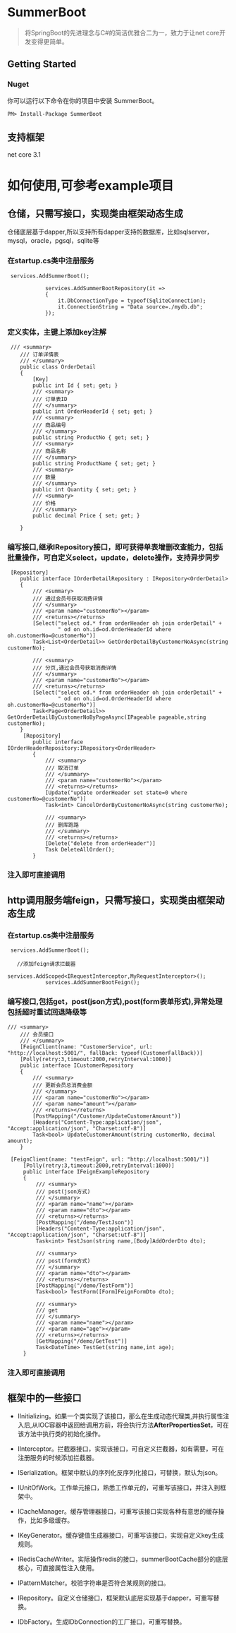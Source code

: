 # SummerBoot
> 将SpringBoot的先进理念与C#的简洁优雅合二为一，致力于让net core开发变得更简单。

## Getting Started
### Nuget
 你可以运行以下命令在你的项目中安装 SummerBoot。
 
 ```PM> Install-Package SummerBoot```
## 支持框架
net core 3.1

# 如何使用,可参考example项目
## 仓储，只需写接口，实现类由框架动态生成
仓储底层基于dapper,所以支持所有dapper支持的数据库，比如sqlserver，mysql，oracle，pgsql，sqlite等
### 在startup.cs类中注册服务
````
 services.AddSummerBoot();

            services.AddSummerBootRepository(it =>
            {
                it.DbConnectionType = typeof(SqliteConnection);
                it.ConnectionString = "Data source=./mydb.db";
            });
````
### 定义实体，主键上添加key注解
````
 /// <summary>
    /// 订单详情表
    /// </summary>
    public class OrderDetail
    {
        [Key]
        public int Id { set; get; }
        /// <summary>
        /// 订单表ID
        /// </summary>
        public int OrderHeaderId { set; get; }
        /// <summary>
        /// 商品编号
        /// </summary>
        public string ProductNo { get; set; }
        /// <summary>
        /// 商品名称
        /// </summary>
        public string ProductName { set; get; }
        /// <summary>
        /// 数量
        /// </summary>
        public int Quantity { set; get; }
        /// <summary>
        /// 价格
        /// </summary>
        public decimal Price { set; get; }

    }
````

### 编写接口,继承IRepository接口，即可获得单表增删改查能力，包括批量操作，可自定义select，update，delete操作，支持异步同步
````
 [Repository]
    public interface IOrderDetailRepository : IRepository<OrderDetail>
    {
        /// <summary>
        /// 通过会员号获取消费详情
        /// </summary>
        /// <param name="customerNo"></param>
        /// <returns></returns>
        [Select("select od.* from orderHeader oh join orderDetail" +
                " od on oh.id=od.OrderHeaderId where oh.customerNo=@customerNo")]
        Task<List<OrderDetail>> GetOrderDetailByCustomerNoAsync(string customerNo);

        /// <summary>
        /// 分页,通过会员号获取消费详情
        /// </summary>
        /// <param name="customerNo"></param>
        /// <returns></returns>
        [Select("select od.* from orderHeader oh join orderDetail" +
                " od on oh.id=od.OrderHeaderId where oh.customerNo=@customerNo")]
        Task<Page<OrderDetail>> GetOrderDetailByCustomerNoByPageAsync(IPageable pageable,string customerNo);
    }
	 [Repository]
	    public interface IOrderHeaderRepository:IRepository<OrderHeader>
	    {
	        /// <summary>
	        /// 取消订单
	        /// </summary>
	        /// <param name="customerNo"></param>
	        /// <returns></returns>
	        [Update("update orderHeader set state=0 where customerNo=@customerNo")]
	        Task<int> CancelOrderByCustomerNoAsync(string customerNo);
	
	        /// <summary>
	        /// 删库跑路
	        /// </summary>
	        /// <returns></returns>
	        [Delete("delete from orderHeader")]
	        Task DeleteAllOrder();
	    }
````
### 注入即可直接调用

## http调用服务端feign，只需写接口，实现类由框架动态生成

### 在startup.cs类中注册服务
````
 services.AddSummerBoot();

   //添加feign请求拦截器
            services.AddScoped<IRequestInterceptor,MyRequestInterceptor>();
            services.AddSummerBootFeign();
````

### 编写接口,包括get，post(json方式),post(form表单形式),异常处理包括超时重试回退降级等
````
/// <summary>
    /// 会员接口
    /// </summary>
    [FeignClient(name: "CustomerService", url: "http://localhost:5001/", fallBack: typeof(CustomerFallBack))]
    [Polly(retry:3,timeout:2000,retryInterval:1000)]
    public interface ICustomerRepository
    {
        /// <summary>
        /// 更新会员总消费金额
        /// </summary>
        /// <param name="customerNo"></param>
        /// <param name="amount"></param>
        /// <returns></returns>
        [PostMapping("/Customer/UpdateCustomerAmount")]
        [Headers("Content-Type:application/json", "Accept:application/json", "Charset:utf-8")]
        Task<bool> UpdateCustomerAmount(string customerNo, decimal amount);
    }
	
 [FeignClient(name: "testFeign", url: "http://localhost:5001/")]
     [Polly(retry:3,timeout:2000,retryInterval:1000)]
     public interface IFeignExampleRepository
     {
         /// <summary>
         /// post(json方式)
         /// </summary>
         /// <param name="name"></param>
         /// <param name="dto"></param>
         /// <returns></returns>
         [PostMapping("/demo/TestJson")]
         [Headers("Content-Type:application/json", "Accept:application/json", "Charset:utf-8")]
         Task<int> TestJson(string name,[Body]AddOrderDto dto);
 
         /// <summary>
         /// post(form方式)
         /// </summary>
         /// <param name="dto"></param>
         /// <returns></returns>
         [PostMapping("/demo/TestForm")]
         Task<bool> TestForm([Form]FeignFormDto dto);
 
         /// <summary>
         /// get
         /// </summary>
         /// <param name="name"></param>
         /// <param name="age"></param>
         /// <returns></returns>
         [GetMapping("/demo/GetTest")]
         Task<DateTime> TestGet(string name,int age);
     }
````
### 注入即可直接调用

## 框架中的一些接口
* IInitializing。如果一个类实现了该接口，那么在生成动态代理类,并执行属性注入后,从IOC容器中返回给调用方前，将会执行方法<b>AfterPropertiesSet</b>，可在该方法中执行类的初始化操作。

* IInterceptor。拦截器接口，实现该接口，可自定义拦截器，如有需要，可在注册服务的时候添加拦截器。

* ISerialization。框架中默认的序列化反序列化接口，可替换，默认为json。

* IUnitOfWork。工作单元接口，熟悉工作单元的，可重写该接口，并注入到框架中。

* ICacheManager。缓存管理器接口，可重写该接口实现各种有意思的缓存操作，比如多级缓存。

* IKeyGenerator。缓存键值生成器接口，可重写该接口，实现自定义key生成规则。

* IRedisCacheWriter。实际操作redis的接口，summerBootCache部分的底层核心，可直接属性注入使用。

* IPatternMatcher。校验字符串是否符合某规则的接口。

* IRepository。自定义仓储接口，框架默认底层实现基于dapper，可重写替换。

* IDbFactory。生成IDbConnection的工厂接口，可重写替换。